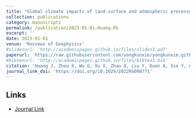 ```yaml
---
title: "Global climate impacts of land-surface and atmospheric processes over the Tibetan Plateau"
collection: publications
category: manuscripts
permalink: /publication/2023-01-01-Huang-RG
excerpt: ''
date: 2023-01-01
venue: 'Reviews of Geophysics'
#slidesurl: 'http://academicpages.github.io/files/slides1.pdf'
paperurl: 'https://raw.githubusercontent.com/yongkunxie/yongkunxie.github.io/main/files/2023-01-01-Huang-RG.pdf'
#bibtexurl: 'http://academicpages.github.io/files/bibtex1.bib'
citation: 'Huang J, Zhou X, Wu G, Xu X, Zhao Q, Liu Y, Duan A, Xie Y, et al. (2023) Global climate impacts of land-surface and atmospheric processes over the Tibetan Plateau. Reviews of Geophysics, 61, e2022RG000771'
journal_link_doi: 'https://doi.org/10.1029/2022RG000771'
---
```

<!-- 在页面内容中添加链接显示 -->
<h2>Links</h2>
<ul>
    <li><a href="{{ page.journal_link_doi }}">Journal Link</a></li>
</ul>
